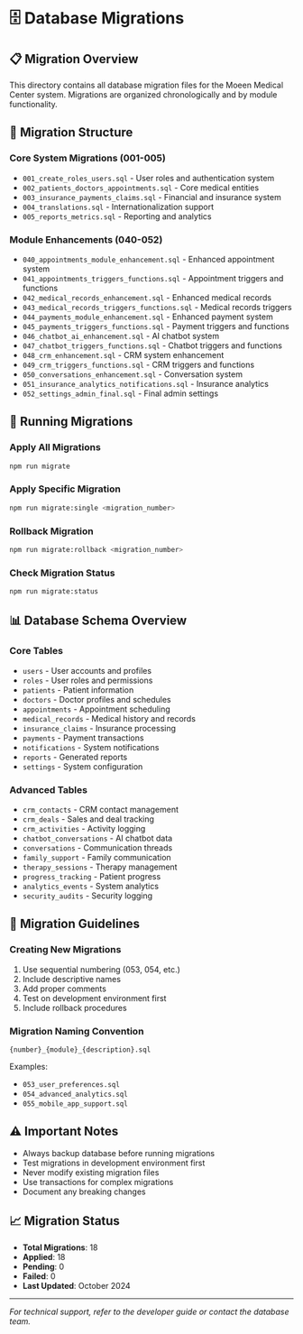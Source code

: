 # 🗄️ Database Migrations

## 📋 Migration Overview
This directory contains all database migration files for the Moeen Medical Center system. Migrations are organized chronologically and by module functionality.

## 📁 Migration Structure

### Core System Migrations (001-005)
- `001_create_roles_users.sql` - User roles and authentication system
- `002_patients_doctors_appointments.sql` - Core medical entities
- `003_insurance_payments_claims.sql` - Financial and insurance system
- `004_translations.sql` - Internationalization support
- `005_reports_metrics.sql` - Reporting and analytics

### Module Enhancements (040-052)
- `040_appointments_module_enhancement.sql` - Enhanced appointment system
- `041_appointments_triggers_functions.sql` - Appointment triggers and functions
- `042_medical_records_enhancement.sql` - Enhanced medical records
- `043_medical_records_triggers_functions.sql` - Medical records triggers
- `044_payments_module_enhancement.sql` - Enhanced payment system
- `045_payments_triggers_functions.sql` - Payment triggers and functions
- `046_chatbot_ai_enhancement.sql` - AI chatbot system
- `047_chatbot_triggers_functions.sql` - Chatbot triggers and functions
- `048_crm_enhancement.sql` - CRM system enhancement
- `049_crm_triggers_functions.sql` - CRM triggers and functions
- `050_conversations_enhancement.sql` - Conversation system
- `051_insurance_analytics_notifications.sql` - Insurance analytics
- `052_settings_admin_final.sql` - Final admin settings

## 🚀 Running Migrations

### Apply All Migrations
```bash
npm run migrate
```

### Apply Specific Migration
```bash
npm run migrate:single <migration_number>
```

### Rollback Migration
```bash
npm run migrate:rollback <migration_number>
```

### Check Migration Status
```bash
npm run migrate:status
```

## 📊 Database Schema Overview

### Core Tables
- `users` - User accounts and profiles
- `roles` - User roles and permissions
- `patients` - Patient information
- `doctors` - Doctor profiles and schedules
- `appointments` - Appointment scheduling
- `medical_records` - Medical history and records
- `insurance_claims` - Insurance processing
- `payments` - Payment transactions
- `notifications` - System notifications
- `reports` - Generated reports
- `settings` - System configuration

### Advanced Tables
- `crm_contacts` - CRM contact management
- `crm_deals` - Sales and deal tracking
- `crm_activities` - Activity logging
- `chatbot_conversations` - AI chatbot data
- `conversations` - Communication threads
- `family_support` - Family communication
- `therapy_sessions` - Therapy management
- `progress_tracking` - Patient progress
- `analytics_events` - System analytics
- `security_audits` - Security logging

## 🔧 Migration Guidelines

### Creating New Migrations
1. Use sequential numbering (053, 054, etc.)
2. Include descriptive names
3. Add proper comments
4. Test on development environment first
5. Include rollback procedures

### Migration Naming Convention
```
{number}_{module}_{description}.sql
```

Examples:
- `053_user_preferences.sql`
- `054_advanced_analytics.sql`
- `055_mobile_app_support.sql`

## ⚠️ Important Notes
- Always backup database before running migrations
- Test migrations in development environment first
- Never modify existing migration files
- Use transactions for complex migrations
- Document any breaking changes

## 📈 Migration Status
- **Total Migrations**: 18
- **Applied**: 18
- **Pending**: 0
- **Failed**: 0
- **Last Updated**: October 2024

---
*For technical support, refer to the developer guide or contact the database team.*